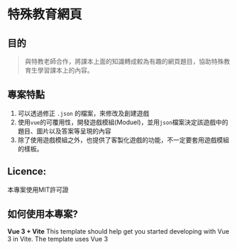 # 特殊教育網頁
## 目的
> 與特教老師合作，將課本上面的知識轉成較為有趣的網頁題目，協助特殊教育生學習課本上的內容。

## 專案特點
1. 可以透過修正 `.json` 的檔案，來修改及創建遊戲
2. 使用`vue`的可覆用性，開發遊戲模組(Moduel)，並用`json`檔案決定該遊戲中的題目、圖片以及答案等呈現的內容
3. 除了使用遊戲模組之外，也提供了客製化遊戲的功能，不一定要套用遊戲模組的樣板。

## Licence:
本專案使用MIT許可證

## 如何使用本專案?
**Vue 3 + Vite**
This template should help get you started developing with Vue 3 in Vite. The template uses Vue 3 <script setup> SFCs, check out the script setup docs to learn more.
**Recommended IDE Setup**
VS Code + Volar (and disable Vetur) + TypeScript Vue Plugin (Volar).

## 如何參與此專案
可以透過github發起PR，更多詳情可以跟PTWA或是我聯絡
email: chenyouduan@gmail.com
PTWA: https://programtheworld.tw/main.php

## 本專案的更多資訊
可以查看我們的notion頁面: 
https://protective-stay-02a.notion.site/Wiki-888c2657b67e4becaddc86f20e05128b?pvs=4

